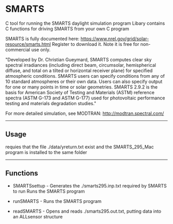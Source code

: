 # SMARTS
C tool for running the SMARTS daylight simulation program
Libary contains C functions for driving SMARTS from your own C program

SMARTS is fully documented here: https://www.nrel.gov/grid/solar-resource/smarts.html
Register to download it. Note it is free for non-commercial use only.

"Developed by Dr. Christian Gueymard, SMARTS computes clear sky spectral irradiances (including direct beam, circumsolar, hemispherical diffuse, and total on a tilted or horizontal receiver plane) for specified atmospheric conditions. SMARTS users can specify conditions from any of 10 standard atmospheres or their own data. Users can also specify output for one or many points in time or solar geometries. SMARTS 2.9.2 is the basis for American Society of Testing and Materials (ASTM) reference spectra (ASTM G-173 and ASTM G-177) used for photovoltaic performance testing and materials degradation studies."

For more detailed simulation, see MODTRAN: http://modtran.spectral.com/

*********************************

## Usage

requies that the file ./data/yreturn.txt exist and the SMARTS_295_Mac program is installed to the same folder

*********************************

## Functions

- SMARTSsettup - Generates the ./smarts295.inp.txt required by SMARTS to run Runs the SMARTS program

- runSMARTS - Runs the SMARTS program

- readSMARTS - Opens and reads ./smarts295.out.txt, putting data into an ALLsensor structure
